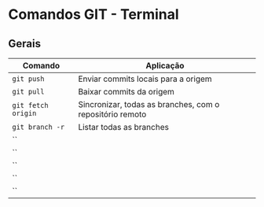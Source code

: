 # Comandos GIT - Terminal

## Gerais

| Comando | Aplicação |
| --- | --- |
| `git push` | Enviar commits locais para a origem | 
| `git pull` | Baixar commits da origem | 
| `git fetch origin` | Sincronizar, todas as branches, com o repositório remoto | 
| `git branch -r` | Listar todas as branches |
| `` | |
| `` | |
| `` | |
| `` | |
| `` | |
